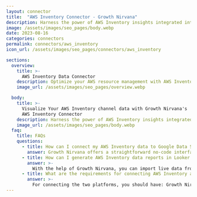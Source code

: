 ```yaml
---
layout: connector
title:  "AWS Inventory Connector - Growth Nirvana"
description: Harness the power of AWS Inventory insights integrated into Looker Studio, where cloud resource management meets data-driven strategies.
image: /assets/images/seo_pages/body.webp
date: 2023-08-16
categories: connectors
permalink: connectors/aws_inventory
icon_url: /assets/images/seo_pages/connectors/aws_inventory

sections:
  overview:
    title: >-
      AWS Inventory Data Connector
    description: Optimize your AWS resource management with AWS Inventory integration. Seamlessly merge AWS Inventory data with Looker Studio's analytical capabilities, offering a comprehensive view of your cloud resources for strategic decision-making.
    image_url: /assets/images/seo_pages/overview.webp

  body:
    title: >-
      Visualize Your AWS Inventory channel data with Growth Nirvana's
      AWS Inventory Connector
    description: Harness the power of AWS Inventory insights integrated into Looker Studio, where cloud resource management meets data-driven strategies.
    image_url: /assets/images/seo_pages/body.webp
  faq:
    title: FAQs
    questions:
      - title: How can I connect my AWS Inventory data to Google Data Studio/Looker Studio?
        answer: Growth Nirvana offers a straightforward no-code interface to connect to AWS Inventory data sources.
      - title: How can I generate AWS Inventory data reports in Looker Studio?
        answer: >-
          With the help of Growth Nirvana, you can import live data from AWS Inventory into Looker Studio. These data can be viewed in charts, tables, and dashboards to generate branded reports that can be shared instantly.
      - title: What are the requirements for connecting AWS Inventory and Looker Studio?
        answer: >-
          For connecting the two platforms, you should have: Growth Nirvana Account and AWS Inventory Ads Account
---
```

